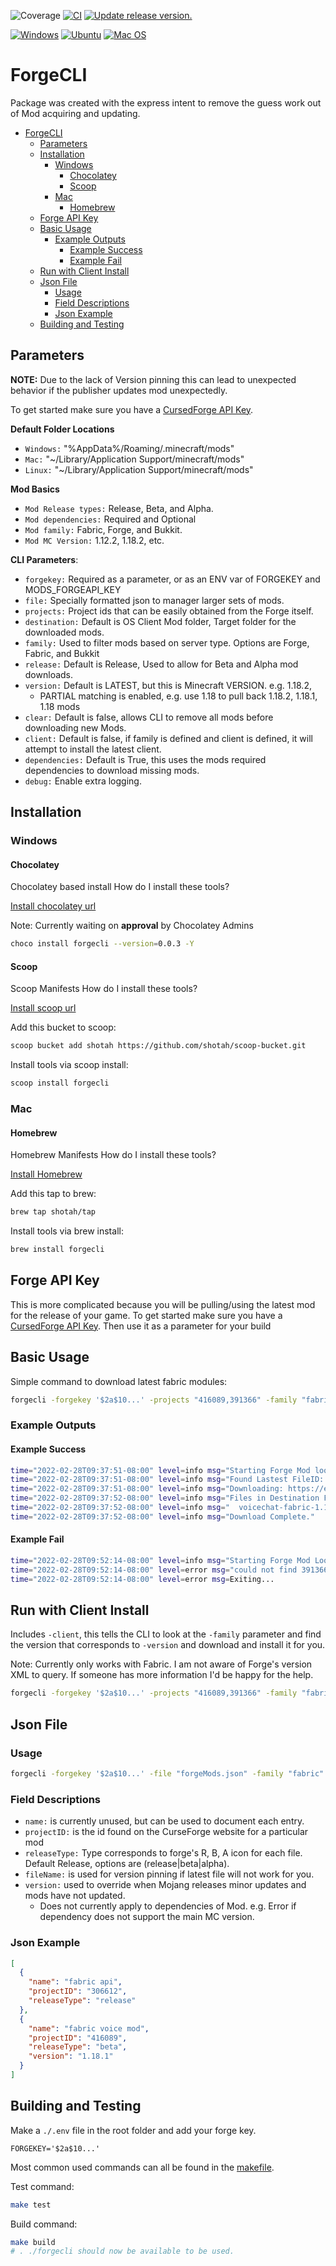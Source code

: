 ![Coverage](https://img.shields.io/badge/Coverage-80.9%25-brightgreen)
[![CI](https://github.com/shotah/forgecli/workflows/ContinuousIntegration/badge.svg)](https://github.com/shotah/forgecli/actions?query=workflow:ContinuousIntegration)
[![Update release version.](https://github.com/shotah/forgecli/workflows/PublishRelease/badge.svg)](https://github.com/shotah/forgecli/actions?query=workflow:PublishRelease)

[![Windows](https://img.shields.io/badge/Windows-0078D6?logo=windows&logoColor=white)](https://docs.github.com/en/actions/reference/workflow-syntax-for-github-actions#jobsjob_idruns-on)
[![Ubuntu](https://img.shields.io/badge/Ubuntu-E95420?logo=ubuntu&logoColor=white)](https://docs.github.com/en/actions/reference/workflow-syntax-for-github-actions#jobsjob_idruns-on)
[![Mac OS](https://img.shields.io/badge/mac%20os-000000?logo=macos&logoColor=F0F0F0)](https://docs.github.com/en/actions/reference/workflow-syntax-for-github-actions#jobsjob_idruns-on)

# ForgeCLI

Package was created with the express intent to remove the guess work out of Mod acquiring and updating.

<!-- TOC -->

- [ForgeCLI](#forgecli)
  - [Parameters](#parameters)
  - [Installation](#installation)
    - [Windows](#windows)
      - [Chocolatey](#chocolatey)
      - [Scoop](#scoop)
    - [Mac](#mac)
      - [Homebrew](#homebrew)
  - [Forge API Key](#forge-api-key)
  - [Basic Usage](#basic-usage)
    - [Example Outputs](#example-outputs)
      - [Example Success](#example-success)
      - [Example Fail](#example-fail)
  - [Run with Client Install](#run-with-client-install)
  - [Json File](#json-file)
    - [Usage](#usage)
    - [Field Descriptions](#field-descriptions)
    - [Json Example](#json-example)
  - [Building and Testing](#building-and-testing)

<!-- /TOC -->

## Parameters

**NOTE:** Due to the lack of Version pinning this can lead to unexpected behavior if the publisher updates mod unexpectedly.

To get started make sure you have a [CursedForge API Key](https://docs.curseforge.com/#getting-started).

**Default Folder Locations**

- `Windows:` "%AppData%/Roaming/.minecraft/mods"
- `Mac:` "~/Library/Application Support/minecraft/mods"
- `Linux:` "~/Library/Application Support/minecraft/mods"

**Mod Basics**

- `Mod Release types:` Release, Beta, and Alpha.
- `Mod dependencies:` Required and Optional
- `Mod family:` Fabric, Forge, and Bukkit.
- `Mod MC Version:` 1.12.2, 1.18.2, etc.

**CLI Parameters**:

- `forgekey:` Required as a parameter, or as an ENV var of FORGEKEY and MODS_FORGEAPI_KEY
- `file:` Specially formatted json to manager larger sets of mods.
- `projects:` Project ids that can be easily obtained from the Forge itself.
- `destination:` Default is OS Client Mod folder, Target folder for the downloaded mods.
- `family:` Used to filter mods based on server type. Options are Forge, Fabric, and Bukkit
- `release:` Default is Release, Used to allow for Beta and Alpha mod downloads.
- `version:` Default is LATEST, but this is Minecraft VERSION. e.g. 1.18.2,
  - PARTIAL matching is enabled, e.g. use 1.18 to pull back 1.18.2, 1.18.1, 1.18 mods
- `clear:` Default is false, allows CLI to remove all mods before downloading new Mods.
- `client:` Default is false, if family is defined and client is defined, it will attempt to install the latest client.
- `dependencies:` Default is True, this uses the mods required dependencies to download missing mods.
- `debug:` Enable extra logging.

## Installation

### Windows

#### Chocolatey

Chocolatey based install
How do I install these tools?

[Install chocolatey url](https://docs.chocolatey.org/en-us/choco/setup)

Note: Currently waiting on **approval** by Chocolatey Admins

```bash
choco install forgecli --version=0.0.3 -Y
```

#### Scoop

Scoop Manifests
How do I install these tools?

[Install scoop url](https://scoop.sh/)

Add this bucket to scoop:

```bash
scoop bucket add shotah https://github.com/shotah/scoop-bucket.git
```

Install tools via scoop install:

```bash
scoop install forgecli
```

### Mac

#### Homebrew

Homebrew Manifests
How do I install these tools?

[Install Homebrew](https://docs.brew.sh/Installation)

Add this tap to brew:

```bash
brew tap shotah/tap
```

Install tools via brew install:

```bash
brew install forgecli
```

## Forge API Key

This is more complicated because you will be pulling/using the latest mod for the release of your game. To get started make sure you have a [CursedForge API Key](https://docs.curseforge.com/#getting-started). Then use it as a parameter for your build

## Basic Usage

Simple command to download latest fabric modules:

```bash
forgecli -forgekey '$2a$10...' -projects "416089,391366" -family "fabric" -debug
```

### Example Outputs

#### Example Success

```bash
time="2022-02-28T09:37:51-08:00" level=info msg="Starting Forge Mod lookup"
time="2022-02-28T09:37:51-08:00" level=info msg="Found Lastest FileID: 3667363 for Mod: 416089"
time="2022-02-28T09:37:51-08:00" level=info msg="Downloading: https://edge.forgecdn.net/files/3667/363/voicechat-fabric-1.18.2-2.2.24.jar"
time="2022-02-28T09:37:52-08:00" level=info msg="Files in Destination Folder:"
time="2022-02-28T09:37:52-08:00" level=info msg="  voicechat-fabric-1.18.2-2.2.24.jar  "
time="2022-02-28T09:37:52-08:00" level=info msg="Download Complete."
```

#### Example Fail

```bash
time="2022-02-28T09:52:14-08:00" level=info msg="Starting Forge Mod Lookup"
time="2022-02-28T09:52:14-08:00" level=error msg="could not find 391366 for minecraft version: 1.18.2 or family: fabric"
time="2022-02-28T09:52:14-08:00" level=error msg=Exiting...
```

## Run with Client Install

Includes `-client`, this tells the CLI to look at the `-family` parameter and find the version that corresponds to `-version` and download and install it for you.

Note: Currently only works with Fabric. I am not aware of Forge's version XML to query. If someone has more information I'd be happy for the help.

```bash
forgecli -forgekey '$2a$10...' -projects "416089,391366" -family "fabric" -client -debug
```

## Json File

### Usage

```bash
forgecli -forgekey '$2a$10...' -file "forgeMods.json" -family "fabric" -client -dependencies
```

### Field Descriptions

- `name:` is currently unused, but can be used to document each entry.
- `projectID:` is the id found on the CurseForge website for a particular mod
- `releaseType:` Type corresponds to forge's R, B, A icon for each file. Default Release, options are (release|beta|alpha).
- `fileName:` is used for version pinning if latest file will not work for you.
- `version:` used to override when Mojang releases minor updates and mods have not updated.
  - Does not currently apply to dependencies of Mod. e.g. Error if dependency does not support the main MC version.

### Json Example

```json
[
  {
    "name": "fabric api",
    "projectID": "306612",
    "releaseType": "release"
  },
  {
    "name": "fabric voice mod",
    "projectID": "416089",
    "releaseType": "beta",
    "version": "1.18.1"
  }
]
```

## Building and Testing

Make a `./.env` file in the root folder and add your forge key.

```text
FORGEKEY='$2a$10...'
```

Most common used commands can all be found in the [makefile](makefile).

Test command:

```bash
make test
```

Build command:

```bash
make build
# . ./forgecli should now be available to be used.
```
